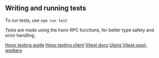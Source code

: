 ## Writing and running tests

To run tests, use `npm run test`

Tests are made using the hono RPC functions, for better type safety and error handling.

[Hono testing guide](https://hono.dev/docs/guides/testing)
[Hono testing client](https://hono.dev/docs/helpers/testing)
[Vitest docs](https://vitest.dev/guide/)
[Using Vitest-pool-workers](https://www.npmjs.com/package/@cloudflare/vitest-pool-workers)
